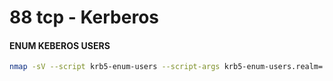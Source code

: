 # 88 tcp - Kerberos

#### ENUM KEBEROS USERS

```bash
nmap -sV --script krb5-enum-users --script-args krb5-enum-users.realm='domain.local',userdb='/usr/share/wordlist/userlist.txt' <target ip> -p88


```



